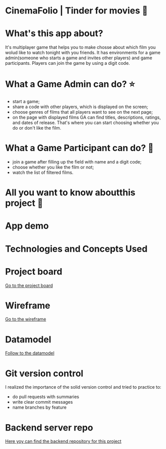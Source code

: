 # CinemaFolio | Tinder for movies :movie_camera:

# What's this app about?
It's multiplayer game that helps you to make chosse about which film you wolud like to watch tonight with you friends. It has environments for a game admin(someone who starts a game and invites other players) and game participants. Players can join the game by using a digit code.

# What a Game Admin can do? :star:

* start a game;
* share a code with other players, which is displayed on the screen;
* choose genres of films that all players want to see on the next page;
* on the page with displayed films GA can find titles, descriptions, ratings, and dates of release. That's where you can start choosing whether you do or don't like the film.

# What a Game Participant can do? :maple_leaf:

* join a game after filling up the field with name and a digit code; 
* choose whether you like the film or not; 
* watch the list of filtered films.

# All you want to know aboutthis project :herb:

# App demo
# Technologies and Concepts Used
# Project board
[Go to the project board](https://github.com/NinaV1812/portfolio-project-client/projects/1)
# Wireframe
[Go to the wireframe](https://wireframepro.mockflow.com/view/M07e610eff0de8ed2866ebc74a6d583571602494617574#/page/990ce109c57446eca1690b78430a16ea)
# Datamodel
[Follow to the datamodel](https://dbdiagram.io/d/5f843f433a78976d7b774986)
# Git version control
I  realized the importance of the solid version control and tried to practice to: 
* do pull requests with summaries
* write clear commit messages
* name branches by feature

# Backend server repo
[Here yoy can find the backend repository for this project](https://github.com/NinaV1812/portfolio-project-server) 
